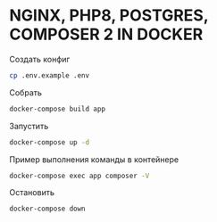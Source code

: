 # NGINX, PHP8, POSTGRES, COMPOSER 2 IN DOCKER

Создать конфиг
```bash
cp .env.example .env
```

Собрать
```bash
docker-compose build app
```

Запустить
```bash
docker-compose up -d
```

Пример выполнения команды в контейнере
```bash
docker-compose exec app composer -V
```

Остановить

```bash
docker-compose down
```
